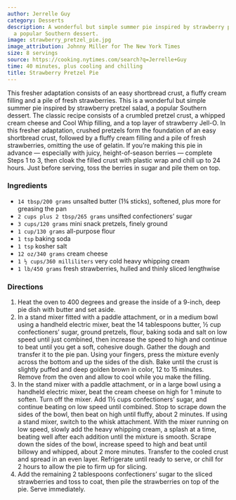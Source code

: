 ```yaml
---
author: Jerrelle Guy
category: Desserts
description: A wonderful but simple summer pie inspired by strawberry pretzel salad,
  a popular Southern dessert.
image: strawberry_pretzel_pie.jpg
image_attribution: Johnny Miller for The New York Times
size: 8 servings
source: https://cooking.nytimes.com/search?q=Jerrelle+Guy
time: 40 minutes, plus cooling and chilling
title: Strawberry Pretzel Pie
---
```


This fresher adaptation consists of an easy shortbread crust, a fluffy cream filling and a pile of fresh strawberries. This is a wonderful but simple summer pie inspired by strawberry pretzel salad, a popular Southern dessert. The classic recipe consists of a crumbled pretzel crust, a whipped cream cheese and Cool Whip filling, and a top layer of strawberry Jell-O. In this fresher adaptation, crushed pretzels form the foundation of an easy shortbread crust, followed by a fluffy cream filling and a pile of fresh strawberries, omitting the use of gelatin. If you’re making this pie in advance — especially with juicy, height-of-season berries — complete Steps 1 to 3, then cloak the filled crust with plastic wrap and chill up to 24 hours. Just before serving, toss the berries in sugar and pile them on top.

### Ingredients

* `14 tbsp/200 grams` unsalted butter (1¾ sticks), softened, plus more for greasing the pan
* `2 cups plus 2 tbsp/265 grams` unsifted confectioners’ sugar
* `3 cups/120 grams` mini snack pretzels, finely ground
* `1 cup/130 grams` all-purpose flour
* `1 tsp` baking soda
* `1 tsp` kosher salt
* `12 oz/340 grams` cream cheese
* `1 ½ cups/360 milliliters` very cold heavy whipping cream
* `1 lb/450 grams` fresh strawberries, hulled and thinly sliced lengthwise

### Directions

1. Heat the oven to 400 degrees and grease the inside of a 9-inch, deep pie dish with butter and set aside.
2. In a stand mixer fitted with a paddle attachment, or in a medium bowl using a handheld electric mixer, beat the 14 tablespoons butter, ½ cup confectioners’ sugar, ground pretzels, flour, baking soda and salt on low speed until just combined, then increase the speed to high and continue to beat until you get a soft, cohesive dough. Gather the dough and transfer it to the pie pan. Using your fingers, press the mixture evenly across the bottom and up the sides of the dish. Bake until the crust is slightly puffed and deep golden brown in color, 12 to 15 minutes. Remove from the oven and allow to cool while you make the filling.
3. In the stand mixer with a paddle attachment, or in a large bowl using a handheld electric mixer, beat the cream cheese on high for 1 minute to soften. Turn off the mixer. Add 1½ cups confectioners’ sugar, and continue beating on low speed until combined. Stop to scrape down the sides of the bowl, then beat on high until fluffy, about 2 minutes. If using a stand mixer, switch to the whisk attachment. With the mixer running on low speed, slowly add the heavy whipping cream, a splash at a time, beating well after each addition until the mixture is smooth. Scrape down the sides of the bowl, increase speed to high and beat until billowy and whipped, about 2 more minutes. Transfer to the cooled crust and spread in an even layer. Refrigerate until ready to serve, or chill for 2 hours to allow the pie to firm up for slicing.
4. Add the remaining 2 tablespoons confectioners’ sugar to the sliced strawberries and toss to coat, then pile the strawberries on top of the pie. Serve immediately.